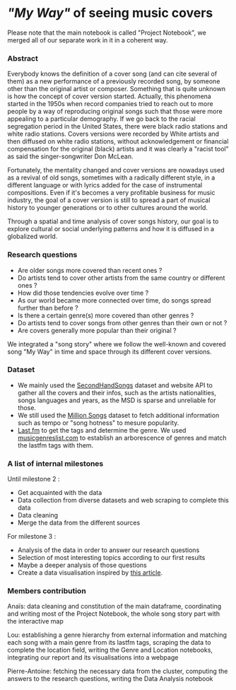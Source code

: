 # **_"My Way"_ of seeing music covers**

Please note that the main notebook is called "Project Notebook", we merged all of our separate work in it in a coherent way.

### Abstract

Everybody knows the definition of a cover song (and  can cite several of them) as a new performance of a previously recorded song, by someone other than the original artist or composer.
Something that is quite unknown is how the concept of cover version started. Actually, this phenomena started in the 1950s when record companies tried to reach out to more people by a way of reproducing original songs such that those were more appealing to a particular demography. If we go back to the racial segregation period in the United States, there were black radio stations and white radio stations. Covers versions were recorded by White artists and then diffused on white radio stations, without acknowledgement or financial compensation for the original (black) artists and it was clearly a "racist tool" as said the singer-songwriter Don McLean.

Fortunately, the mentality changed and cover versions are nowadays used as a revival of old songs, sometimes with a radically different style, in a different language or with lyrics added for the case of instrumental compositions.
Even if it's becomes a very profitable business for music industry, the goal of a cover version is still to spread a part of musical history to younger generations or to other cultures around the world.


Through a spatial and time analysis of cover songs history, our goal is to explore cultural or social underlying patterns and how it is diffused in a globalized world.

### Research questions 

- Are older songs more covered than recent ones ?
- Do artists tend to cover other artists from the same country or different ones ?
- How did those tendencies evolve over time ?
- As our world became more connected over time, do songs spread further than before ?
- Is there a certain genre(s) more covered than other genres ?
- Do artists tend to cover songs from other genres than their own or not ?
- Are covers generally more popular than their original ?

We integrated a "song story" where we follow the well-known and covered song "My Way" in time and space through its different cover versions.

### Dataset

- We mainly used the [SecondHandSongs](https://labrosa.ee.columbia.edu/millionsong/secondhand) dataset and website API to gather all the covers and their infos, such as the artists nationalities, songs languages and years, as the MSD is sparse and unreliable for those.
- We still used the [Million Songs](https://labrosa.ee.columbia.edu/millionsong/) dataset to fetch additional information such as tempo or "song hotness" to mesure popularity.
- [Last.fm](https://labrosa.ee.columbia.edu/millionsong/lastfm) to get the tags and determine the genre.
We used [musicgenreslist.com](http://www.musicgenreslist.com/) to establish an arborescence of genres and match the lastfm tags with them.


### A list of internal milestones

Until milestone 2 :

- Get acquainted with the data
- Data collection from diverse datasets and web scraping to complete this data
- Data cleaning
- Merge the data from the different sources

For milestone 3 :

- Analysis of the data in order to answer our research questions
- Selection of most interesting topics according to our first results
- Maybe a deeper analysis of those questions
- Create a data visualisation inspired by [this article](https://pudding.cool/2017/05/song-repetition/index.html).

### Members contribution

Anaïs: data cleaning and constitution of the main dataframe, coordinating and writing most of the Project Notebook, the whole song story part with the interactive map

Lou: establishing a genre hierarchy from external information and matching each song with a main genre from its lastfm tags, scraping the data to complete the location field, writing the Genre and Location notebooks, integrating our report and its visualisations into a webpage

Pierre-Antoine: fetching the necessary data from the cluster, computing the answers to the research questions, writing the Data Analysis notebook

